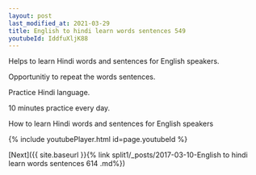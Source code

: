 ```yaml
---
layout: post
last_modified_at: 2021-03-29
title: English to hindi learn words sentences 549 
youtubeId: IddfuXljK88
---
```

 
 
Helps to learn Hindi words and sentences for English speakers.

Opportunitiy to repeat the words sentences. 

Practice Hindi language. 
 
10 minutes practice every day. 
 
How to learn Hindi words and sentences for English speakers 
 
{% include youtubePlayer.html id=page.youtubeId %}
 
 
[Next]({{ site.baseurl }}{% link  split1/_posts/2017-03-10-English to hindi learn words sentences 614 .md%})
 
